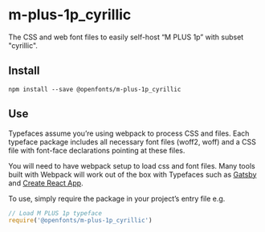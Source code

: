
# m-plus-1p_cyrillic

The CSS and web font files to easily self-host “M PLUS 1p” with subset "cyrillic".

## Install

`npm install --save @openfonts/m-plus-1p_cyrillic`

## Use

Typefaces assume you’re using webpack to process CSS and files. Each typeface
package includes all necessary font files (woff2, woff) and a CSS file with
font-face declarations pointing at these files.

You will need to have webpack setup to load css and font files. Many tools built
with Webpack will work out of the box with Typefaces such as [Gatsby](https://github.com/gatsbyjs/gatsby)
and [Create React App](https://github.com/facebookincubator/create-react-app).

To use, simply require the package in your project’s entry file e.g.

```javascript
// Load M PLUS 1p typeface
require('@openfonts/m-plus-1p_cyrillic')
```
